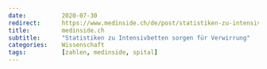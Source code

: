 ```yaml
---
date:          2020-07-30
redirect:      https://www.medinside.ch/de/post/statistiken-zu-intensivbetten-sorgen-fuer-verwirrung
title:         medinside.ch
subtitle:      "Statistiken zu Intensivbetten sorgen für Verwirrung"
categories:    Wissenschaft
tags:          [zahlen, medinside, spital]
---
```


